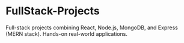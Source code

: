 # FullStack-Projects
 Full-stack projects combining React, Node.js, MongoDB, and Express (MERN stack). Hands-on real-world applications.

